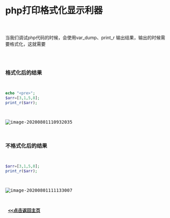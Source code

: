 # php打印格式化显示利器<pre>

当我们调试php代码的时候，会使用var_dump、print_r 输出结果，输出的时候需要格式化，这就需要<pre>

### 格式化后的结果

```php
echo "<pre>";
$arr=[3,1,5,8];
print_r($arr);
```

![image-20200801110932035](https://liudandandear.gitee.io/image/image-20200801110932035.png)

### 不格式化后的结果

```php
$arr=[3,1,5,8];
print_r($arr);
```

![image-20200801111133007](https://liudandandear.gitee.io/image/image-20200801111133007.png)







​                                                                                                                                                                   **<u>[<<点击返回主页](https://liudandandear.gitee.io)</u>**